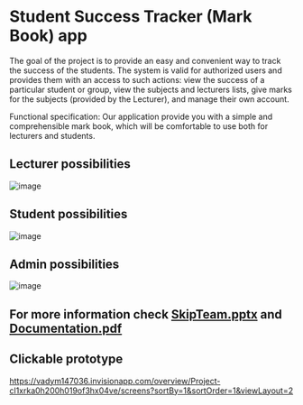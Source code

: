 # Student Success Tracker (Mark Book) app
The goal of the project is to provide an easy and convenient way to track the success of the students. The system is valid for authorized users and provides them
with an access to such actions: view the success of a particular student or group, view the subjects and lecturers lists, give marks for the subjects (provided by the Lecturer), and manage their own account.

Functional specification: 
Our application provide you with a simple and comprehensible mark book, which will be comfortable to use both for lecturers and students. 
## Lecturer possibilities
![image](https://user-images.githubusercontent.com/46458014/146418527-94ab8cc7-64e9-4616-9e40-5e50dd970c2d.png)
## Student possibilities
![image](https://user-images.githubusercontent.com/46458014/146418494-a68e1d21-f11e-4aa1-a9ab-5a46bc28bb52.png)
## Admin possibilities
![image](https://user-images.githubusercontent.com/46458014/146418552-7531430d-9c55-4374-8316-ecc4e341b829.png)
## For more information check [SkipTeam.pptx](https://github.com/GromovvVadim/Skip-team-project/blob/main/SkipTeam.pptx) and [Documentation.pdf](https://github.com/GromovvVadim/Skip-team-project/blob/main/Documentation.pdf)
## Clickable prototype
https://vadym147036.invisionapp.com/overview/Project-cl1xrka0h200h019of3hx04ve/screens?sortBy=1&sortOrder=1&viewLayout=2
